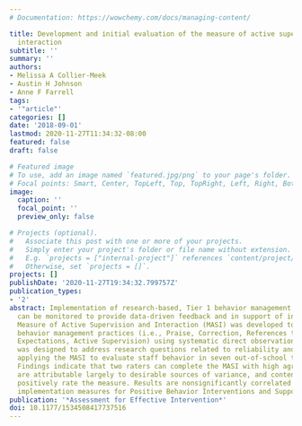 ```yaml
---
# Documentation: https://wowchemy.com/docs/managing-content/

title: Development and initial evaluation of the measure of active supervision and
  interaction
subtitle: ''
summary: ''
authors:
- Melissa A Collier-Meek
- Austin H Johnson
- Anne F Farrell
tags:
- '"article"'
categories: []
date: '2018-09-01'
lastmod: 2020-11-27T11:34:32-08:00
featured: false
draft: false

# Featured image
# To use, add an image named `featured.jpg/png` to your page's folder.
# Focal points: Smart, Center, TopLeft, Top, TopRight, Left, Right, BottomLeft, Bottom, BottomRight.
image:
  caption: ''
  focal_point: ''
  preview_only: false

# Projects (optional).
#   Associate this post with one or more of your projects.
#   Simply enter your project's folder or file name without extension.
#   E.g. `projects = ["internal-project"]` references `content/project/deep-learning/index.md`.
#   Otherwise, set `projects = []`.
projects: []
publishDate: '2020-11-27T19:34:32.799757Z'
publication_types:
- '2'
abstract: Implementation of research-based, Tier 1 behavior management strategies
  can be monitored to provide data-driven feedback and in support of integrity. The
  Measure of Active Supervision and Interaction (MASI) was developed to measure four
  behavior management practices (i.e., Praise, Correction, References to Behavior
  Expectations, Active Supervision) using systematic direct observation. This study
  was designed to address research questions related to reliability and validity by
  applying the MASI to evaluate staff behavior in seven out-of-school time programs.
  Findings indicate that two raters can complete the MASI with high agreement. Ratings
  are attributable largely to desirable sources of variance, and content validators
  positively rate the measure. Results are nonsignificantly correlated with established
  implementation measures for Positive Behavior Interventions and Supports.
publication: '*Assessment for Effective Intervention*'
doi: 10.1177/1534508417737516
---
```


